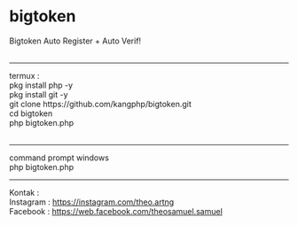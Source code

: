 # bigtoken
Bigtoken Auto Register + Auto Verif!<br><br>
<hr>
termux :<br>
pkg install php -y<br>
pkg install git -y<br>
git clone https://github.com/kangphp/bigtoken.git<br>
cd bigtoken<br>
php bigtoken.php<br><br>
<hr>
command prompt windows<br>
php bigtoken.php<br>
<hr>

Kontak :<br>
Instagram : https://instagram.com/theo.artng<br>
Facebook : https://web.facebook.com/theosamuel.samuel<br>
